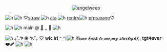 <p align="center"> <img src="https://komarev.com/ghpvc/?username=angelweep&label=　　dawnbringer　🍓　　　&color=ef2020&style=flat" alt="angelweep" />


![h](https://files.catbox.moe/mhh04f.jpg)
![h](https://files.catbox.moe/wdx1sb.jpg)
♡[straw](https://foretnoir.straw.page) ![h](https://files.catbox.moe/ypcghd.gif) [ata](https://elysianrealmego.atabook.org/) ![h](https://files.catbox.moe/ypcghd.gif) [rentry](https://rentry.co/foretnoir)![h](https://files.catbox.moe/ypcghd.gif) [prns.page](https://en.pronouns.page/@foretnoir_)♡

![h](https://files.catbox.moe/0zr9lj.jpg)
![h](https://files.catbox.moe/69sutv.gif) main @ [🍓](https://github.com/elysianrealmego) ,, 🍒 ![h](https://files.catbox.moe/jztkgh.gif)

![h](https://files.catbox.moe/bwn937.jpg)
**｡˚.𖧧 𑁍 𖧧.˚｡** ♡ **wlc irl** ^_^)![h](https://files.catbox.moe/nn5qj9.png)
𝓒𝓸𝓶𝓮 𝓫𝓪𝓬𝓴 𝓽𝓸 𝓶𝓮,𝓶𝔂 𝓼𝓽𝓪𝓻𝓵𝓲𝓰𝓱𝓽,, **𝗍𝗀𝗍𝟦𝖾𝗏𝖾𝗋 ❤️‍🩹**
![h](https://files.catbox.moe/3pjt6a.png)
![h](https://files.catbox.moe/wgx2pu.png)
